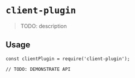 # `client-plugin`

> TODO: description

## Usage

```
const clientPlugin = require('client-plugin');

// TODO: DEMONSTRATE API
```
